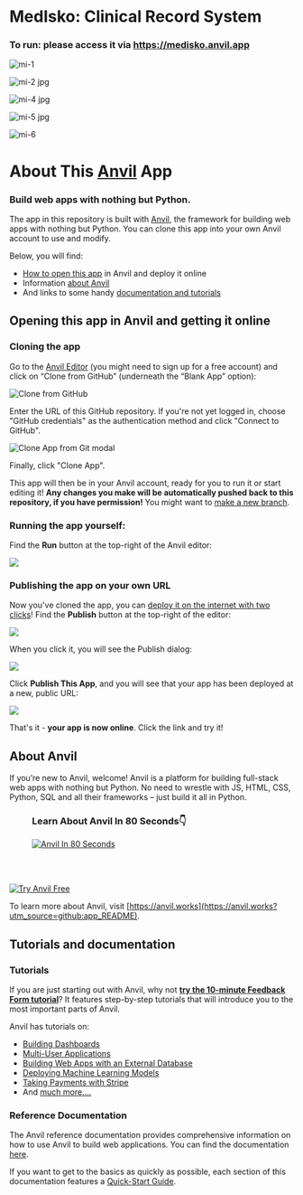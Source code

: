 
# MedIsko: Clinical Record System

### To run: please access it via https://medisko.anvil.app

![mi-1](https://github.com/user-attachments/assets/97b57f89-d82d-42c4-9749-62964ecda868)

![mi-2 jpg](https://github.com/user-attachments/assets/52c5ef58-79d8-4201-9abb-93b87ab76948)

![mi-4 jpg](https://github.com/user-attachments/assets/e0a14013-08fa-42c2-a5be-1ec3d0a674a4)

![mi-5 jpg](https://github.com/user-attachments/assets/b2e271ca-91c8-442b-9900-6bead63b02c1)

![mi-6](https://github.com/user-attachments/assets/451577b8-99e3-440e-9f35-8276a445796a)


###
# About This [Anvil](https://anvil.works/?utm_source=github:app_README) App

### Build web apps with nothing but Python.

The app in this repository is built with [Anvil](https://anvil.works?utm_source=github:app_README), the framework for building web apps with nothing but Python. You can clone this app into your own Anvil account to use and modify.

Below, you will find:
- [How to open this app](#opening-this-app-in-anvil-and-getting-it-online) in Anvil and deploy it online
- Information [about Anvil](#about-anvil)
- And links to some handy [documentation and tutorials](#tutorials-and-documentation)

## Opening this app in Anvil and getting it online

### Cloning the app

Go to the [Anvil Editor](https://anvil.works/build?utm_source=github:app_README) (you might need to sign up for a free account) and click on “Clone from GitHub” (underneath the “Blank App” option):

<img src="https://anvil.works/docs/version-control-new-ide/img/git/clone-from-github.png" alt="Clone from GitHub"/>

Enter the URL of this GitHub repository. If you're not yet logged in, choose "GitHub credentials" as the authentication method and click "Connect to GitHub".

<img src="https://anvil.works/docs/version-control-new-ide/img/git/clone-app-from-git.png" alt="Clone App from Git modal"/>

Finally, click "Clone App".

This app will then be in your Anvil account, ready for you to run it or start editing it! **Any changes you make will be automatically pushed back to this repository, if you have permission!** You might want to [make a new branch](https://anvil.works/docs/version-control-new-ide?utm_source=github:app_README).

### Running the app yourself:

Find the **Run** button at the top-right of the Anvil editor:

<img src="https://anvil.works/docs/img/run-button-new-ide.png"/>


### Publishing the app on your own URL

Now you've cloned the app, you can [deploy it on the internet with two clicks](https://anvil.works/docs/deployment/quickstart?utm_source=github:app_README)! Find the **Publish** button at the top-right of the editor:

<img src="https://anvil.works/docs/deployment-new-ide/img/environments/publish-button.png"/>

When you click it, you will see the Publish dialog:

<img src="https://anvil.works/docs/deployment-new-ide/img/quickstart/empty-environments-dialog.png"/>

Click **Publish This App**, and you will see that your app has been deployed at a new, public URL:

<img src="https://anvil.works/docs/deployment-new-ide/img/quickstart/default-public-environment.png"/>

That's it - **your app is now online**. Click the link and try it!

## About Anvil

If you’re new to Anvil, welcome! Anvil is a platform for building full-stack web apps with nothing but Python. No need to wrestle with JS, HTML, CSS, Python, SQL and all their frameworks – just build it all in Python.

<figure>
<figcaption><h3>Learn About Anvil In 80 Seconds👇</h3></figcaption>
<a href="https://www.youtube.com/watch?v=3V-3g1mQ5GY" target="_blank">
<img
  src="https://anvil-website-static.s3.eu-west-2.amazonaws.com/anvil-in-80-seconds-YouTube.png"
  alt="Anvil In 80 Seconds"
/>
</a>
</figure>
<br><br>

[![Try Anvil Free](https://anvil-website-static.s3.eu-west-2.amazonaws.com/mark-complete.png)](https://anvil.works?utm_source=github:app_README)

To learn more about Anvil, visit [https://anvil.works](https://anvil.works?utm_source=github:app_README).

## Tutorials and documentation

### Tutorials

If you are just starting out with Anvil, why not **[try the 10-minute Feedback Form tutorial](https://anvil.works/learn/tutorials/feedback-form?utm_source=github:app_README)**? It features step-by-step tutorials that will introduce you to the most important parts of Anvil.

Anvil has tutorials on:
- [Building Dashboards](https://anvil.works/learn/tutorials/data-science#dashboarding?utm_source=github:app_README)
- [Multi-User Applications](https://anvil.works/learn/tutorials/multi-user-apps?utm_source=github:app_README)
- [Building Web Apps with an External Database](https://anvil.works/learn/tutorials/external-database?utm_source=github:app_README)
- [Deploying Machine Learning Models](https://anvil.works/learn/tutorials/deploy-machine-learning-model?utm_source=github:app_README)
- [Taking Payments with Stripe](https://anvil.works/learn/tutorials/stripe?utm_source=github:app_README)
- And [much more....](https://anvil.works/learn/tutorials?utm_source=github:app_README)

### Reference Documentation

The Anvil reference documentation provides comprehensive information on how to use Anvil to build web applications. You can find the documentation [here](https://anvil.works/docs/overview?utm_source=github:app_README).

If you want to get to the basics as quickly as possible, each section of this documentation features a [Quick-Start Guide](https://anvil.works/docs/overview/quickstarts?utm_source=github:app_README).
